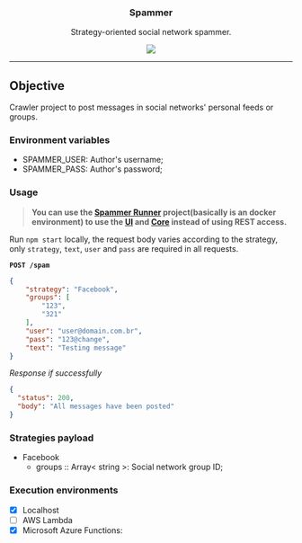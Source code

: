 <p align="center">
  <h3 align="center">Spammer</h3>
  <p align="center">Strategy-oriented social network spammer.</p>

  <p align="center">
    <a href="http://standardjs.com/">
      <img src="https://img.shields.io/badge/code%20style-standard-brightgreen.svg">
    </a>
  </p>
</p>

---

## Objective
Crawler project to post messages in social networks' personal feeds or groups.

### Environment variables
* SPAMMER_USER: Author's username;
* SPAMMER_PASS: Author's password;

### Usage

> **You can use the [Spammer Runner](https://github.com/blackcapz/spammer-runner) project(basically is an docker environment) to use the [UI](https://github.com/blackcapz/spammer-ui) and [Core](https://github.com/blackcapz/spammer-core) instead of using REST access.**

Run `npm start` locally, the request body varies according to the strategy, only `strategy`, `text`, `user` and `pass` are required in all requests.

**`POST /spam`**

```json
{
	"strategy": "Facebook",
	"groups": [
		"123",
		"321"
	],
	"user": "user@domain.com.br",
	"pass": "123@change",
	"text": "Testing message"
}
```

_Response if successfully_
```json
{
  "status": 200,
  "body": "All messages have been posted"
}
```

### Strategies payload

- Facebook
  + groups  :: Array< string >: Social network group ID;

### Execution environments

- [x] Localhost
- [ ] AWS Lambda
- [x] Microsoft Azure Functions: